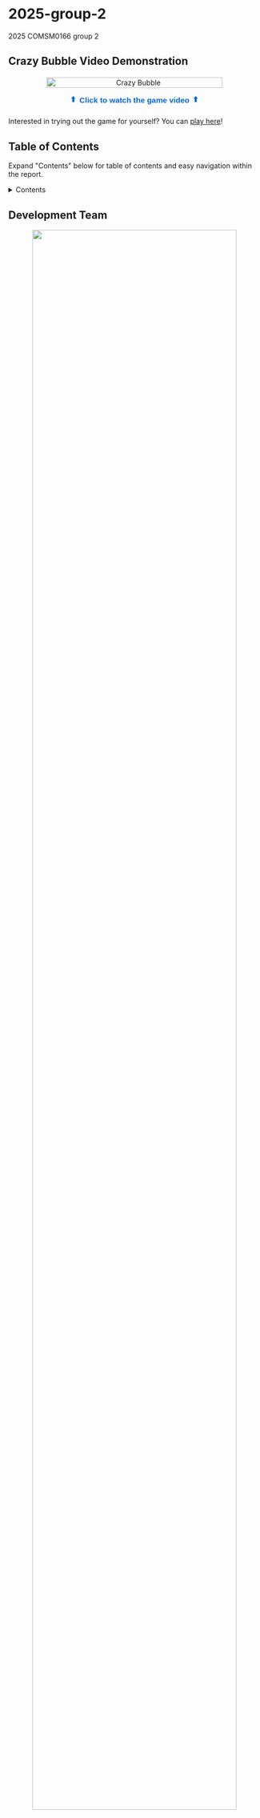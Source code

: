 # 2025-group-2

2025 COMSM0166 group 2

## Crazy Bubble Video Demonstration

<div align="center" style="
  position: relative;
  display: flex;
  flex-direction: column;
  align-items: center;
  gap: 12px;
  margin: 20px 0;
">
  <a href="https://youtu.be/UmlsQypJV-E" title="Watch Video" style="width: 70%">
    <img src="./images/main-page.png" alt="Crazy Bubble" style="width: 100%">
  </a>

  <div style="
    display: flex;
    align-items: center;
    gap: 8px;
    color: #0366d6;
    font-family: Arial, sans-serif;
    font-weight: 600;
    font-size: 1.1em;
  ">
    <span>⬆️</span>
    <span>Click to watch the game video</span>
    <span>⬆️</span>
  </div>
</div>

Interested in trying out the game for yourself? You can [play here](https://uob-comsm0166.github.io/2025-group-2/)!

## Table of Contents

Expand "Contents" below for table of contents and easy navigation within the report.

<details>
<summary>Contents</summary>

- [2025-group-2](#2025-group-2)
	- [Crazy Bubble Video Demonstration](#crazy-bubble-video-demonstration)
	- [Table of Contents](#table-of-contents)
	- [Development Team](#development-team)
	- [Introduction](#introduction)
	- [Requirements](#requirements)
		- [Ideation Process](#ideation-process)
		- [Stakeholders Identification](#stakeholders-identification)
		- [User Stories](#user-stories)
		- [Use Case Model](#use-case-model)
	- [Design](#design)
		- [System Architecture](#system-architecture)
		- [Class Diagram](#class-diagram)
		- [Sequence Diagram](#sequence-diagram)
		- [Agile Approach](#agile-approach)
	- [Implementation](#implementation)
	- [Evaluation](#evaluation)
		- [Qualitative Evaluation](#qualitative-evaluation)
		- [Quantitative Evaluation using NASA TLX](#quantitative-evaluation-using-nasa-tlx)
	- [Process](#process)
		- [Collaboration](#collaboration)
		- [Tools](#tools)
	- [Sustainability, ethics and accessibility](#sustainability-ethics-and-accessibility)
		- [1. Environmental Impact](#1-environmental-impact)
			- [1.1 Green Software Foundation Implementation Patterns](#11-green-software-foundation-implementation-patterns)
			- [1.2 Energy](#12-energy)
		- [2. Social Impact](#2-social-impact)
		- [3. Individual Impact](#3-individual-impact)
			- [Positive Impact - Mental Health Benefits](#positive-impact---mental-health-benefits)
			- [Negative Impact - Potential Addiction](#negative-impact---potential-addiction)
	- [Conclusion](#conclusion)
	- [Contribution Statement](#contribution-statement)
	- [Appendices](#appendices)
		- [Links to weekly discussions](#links-to-weekly-discussions)

</details>

## Development Team

<p align="center">
<img width="90%" src="./images/new_group_photo.jpg">
</p>

|         Name          |         Email         |      Role      |
| :-------------------: | :-------------------: | :------------: |
|  Yi Li Tay (Hayley)   | zo24201@bristol.ac.uk |  Scrum Master  |
| Chia Chia Wu (Doris)  | nq24705@bristol.ac.uk | Lead Developer |
|       Shiyu Fan       | hp24308@bristol.ac.uk | Lead Designer  |
| Chih Chun Lin (Jimmy) | jp24407@bristol.ac.uk | Product Owner  |
|   Jin Liao (Octave)   | ge24446@bristol.ac.uk |   Developer    |
|   Gerald Rodriguez    | nu24692@bristol.ac.uk |   Developer    |

## Introduction

In `Crazy Bubble`, players get to experience the satisfying challenge of merging colourful and expressive bubbles to create increasingly larger ones while juggling strategic tool usage and navigating random incidences in a race against time and space. This seemingly simple concept challenges the player's spatial awareness and planning while remaining a fun and relaxing game that anyone, regardless of gaming experience, can enjoy.

The core gameplay revolves around dropping bubbles of different sizes and colour into a contained playing field. Collision between two bubbles of the same colour and size results in a merge that forms a larger bubble, rewarding players with points and coins. With the increase in size and number of bubbles in the playing field, the available space decreases, creating a natural difficulty progression that challenges the player's spatial reasoning and timing.

<p align="center">
<img width="70%" src="./images/gameplay.gif">
<br>
<em><sub>Crazy Bubble Gameplay</sub></em>
</p>

`Crazy Bubble` is based on the existing game called "Merge Fruit", with additional twists added to set it apart from the original version of the game. What makes our `Crazy Bubble` truly unique and novel are these three key twists:

> **1. Shop System**
>
> Coins earned through merges allows players to make purchases in the in-game shop, giving players access to gameplay-altering tools. Players can purchase helpful items like the "Rainbow Tool", which merges with any bubble, or disruptive items in the Double Player mode like the "Strong Wind" tool that blows the opponent's falling bubble off course.

> **2. Competitive Double Player Mode**
>
> The competitive Double Player mode adds another layer to the traditionally solitary game, allowing players more excitement and strategic depth as they race against time while attempting to gain an edge over each other.

> **3. Random "Incidences" Throughout Gameplay**
>
> These random "Incidences" that occur throughout gameplay introduces unexpected challenges like freezing certain bubbles to stop merges, or having certain bubbles catch fire such that merges results in a deduction of points and no coins awarded. This keeps players engaged and challenges them to be adaptive.
>
> <p align="center">
> <img width="70%" src="./images/freeze-incident.gif">
> <br>
> <em><sub>Freeze Incident that stops certain bubbles from merging temporarily</sub></em>
> </p>

By combining these three twists, we managed to create an engaging game that offers a unique blend of competitiveness and relaxation. `Crazy Bubble` delivers a satisfying experience that can be enjoyed in short sessions, allowing it to be the perfect respite after a long and stressful day.

## Requirements

### Ideation Process

Our team approached this project with a specific theme in mind: `fun games that you would play after a stressful day to unwind and is simple enough to complete in 3 months`. This was a result of our team's shared experience on balancing work with relaxation, and recognizing the value of engaging games that offer quick enjoyment without a steep learning curve.

Each member brainstormed for ideas that fit the theme and included their suggestions onto the GitHub Kanban on the first week, which we then discussed on the following meeting.

<p align="center">
<img width="70%" src="./images/idea-selection-process.png">
<br>
<em><sub>Ideation Meeting Minutes</sub></em>
</p>

From the initial eight game ideas that we brainstormed, we narrowed our choice down to two ideas: "Merge Fruit" and "Flappy Bird".

The workshop on Week 3 where we created prototypes for both games allowed us to grasp the interest levels of players for both games and gather ideas on how to expand the game further, ultimately leading to us deciding to choose the relatively new "Merge Fruit" game.

<p align="center">
<img width="40%" src="./images/first-prototype-paper.gif">
<br>
<em><sub>First Prototype (paper) developed during Week 3 Workshop</sub></em>
</p>

A huge factor in our decision was due to the lesser number of variations of "Merge Fruit" available online, meaning that we had ample opportunities for original twists. Having experienced isolation during the Covid period, we knew we wanted to add a competitive Double Player mode to encourage connection and enjoyment with friends, which worked well for us since variations of the game online at the time of the ideation process only featured single player mode.

The simplicity of the game's concept also meant that the p5.js language which we're required to work with provided the perfect foundation for implementing our envisioned features while allowing for rapid development when paired with the P5play framework. This gave us the confidence that it was feasible to go ahead with the "Merge Fruit" game as our choice of game for this project.

We would eventually rename the game as "Crazy Bubble" following the various twists added and our game design.

<p align="center">
<img width="70%" src="./images/second-prototype-digital.gif">
<br>
<em><sub>Second Prototype (digital) for design ideas during development - game now renamed "Crazy Bubble"</sub></em>
</p>

### Stakeholders Identification

<p align="center">
<img width="70%" src="./ReportMaterial/Diagrams/onion-model.png">
<br>
<em><sub>Onion Model of Crazy Bubble</sub></em>
</p>

When we started creating our Onion Model and listing down potential stakeholders, we came to the realisation that there were more stakeholder groups than we first anticipated. This was a good thing since it forces us to design our game by looking through the perspective of the various stakeholders, significantly enhancing our ability to plan the next steps in a structured and thorough way. This allows us to list out in more details all the requirements in the development of the game and note down ideas from different stakeholders' perspectives which we may or may not have missed out on if we were to approach this without using the method taught to us.

Furthermore, by having a clear understanding of the tasks at hand, we were able to create a detailed list of the necessary actions to implement changes and meet our stakeholders' needs, such as the specific tasks required to develop the new game feature. This gives our planning a more structured approach and we're thus less likely to make potentially fatal mistakes.

### User Stories

Based on the stakeholders listed out in our Onion Model, we created user stories to plan and prioritise the features to implement. These are a few examples of our user stories:

> As a Player of the Original Version looking for variations, I want to play a version of this game that comes with double player mode so that I can enjoy playing together with friends and family.

> As a Gamer, I want to be able to play the game with friends in double player mode but not have to input any personal details so that there is no risk of exposing my data online.

> As a Gamer, I want a tool in the game that helps to clear my playing field when I'm close to losing the game so that I can prolong my gameplay and enjoy the game further.

> As a Gamer, I want a tool that allows me to double my score so that I can beat my previous high score more easily.

> As a Gamer, I want each special tool to have their own distinct designs so that I can easily tell them apart at a glance.

> As a Tester, I want the game to be intuitive and user friendly, featuring a tutorial so that players can easily enjoy the game without a steep learning curve.

> As a COMSM0166 Professor, I want to be able to complete one round of the game within 5 minutes so that I can assess the game fast.

> As a Developer, I want clear instructions on features required and what to prioritise so that I can focus on developing and delivering the correct features on time.

### Use Case Model

Analysing the user stories on hand, we knew we had to design our game in a way that can be enjoyed by anyone regardless of gaming skills while implementing our twists. Since the Double Player mode was part of our twist, it was something we must implement by the end of the project.

In order to ensure that the various elements of the game are clear, we created the Use Case Model to aid and guide us in our development.

<p align="center">
<img width="70%" src="./ReportMaterial/Diagrams/use-case-diagram.png">
<br>
<em><sub>Use Case Diagram</sub></em>
</p>

<p align="center">
<img width="70%" src="./ReportMaterial/Diagrams/use-case-specification.png">
<br>
<em><sub>Use Case Specification</sub></em>
</p>

## Design

Once we identified the stakeholders and evaluated the User Stories, we were able to determine a list of features to be implemented into our game, with the Use Case Model acting as a planning tool to guide us on the flow of our system behaviour from a user's perspective.

### System Architecture

Our game utilises several manager classes to handle the different areas of gameplay, essentially implementing a component-based architecture which follows an expanded Model-View-Controller pattern. This means that our game state, logic and rendering are each separated into different components.

The primary manager classes (found in the folder named "[core](/docs/core)") are:

1. `Game`: Main coordinator to manage all game states and transitions
2. `GameManager`: Focuses on controlling the physics, game logic and entity updates
3. `GameUIManager`: Focuses on managing UI components and all visual elements
4. `IncidentManager`: Focuses on handling the random events that were incorporated to increase game challenge and act as a twist to the original game
5. `ToolManager`: Focuses on controlling the tools found in our shop function
6. `UIController`: Focuses on rendering the UI elements and handling updates to the display

Creating multiple primary manager classes allows us to modify the different components independently. In the final version of our Class Diagram (covered in the section below), you can see clearly that the `Game` class sits at the top of the hierarchy, managing all the other manager classes.

### Class Diagram

We came up with an initial Class Diagram to help visualise the static structure of our system along with plotting the relationships between the different objects, following an Object Oriented Design (OOD) approach.

This first version was created by brainstorming together during a face-to-face session around reading week where we came up with the skeleton of the basic game we had in mind.

<p align="center">
<img width="90%" src="./ReportMaterial/Diagrams/class-diagram-v1.jpeg">
<br>
<em><sub>Initial Class Diagram</sub></em>
</p>

As we developed the game further and added in more features according to the various twists planned, like the Double Player mode, the shop function, the various new tools found in the shop function and the random incidences occuring during gameplay, code complexity quickly increased and refactoring became necessary.
This led to us creating the second and final Class Diagram.

<p align="center">
<img width="90%" src="./ReportMaterial/Diagrams/class-diagram-v2.png">
<br>
<em><sub>Final Class Diagram</sub></em>
</p>

The final Class Diagram reflects our System Architecture by visualising the way our components relate to one another, with the Game class serving as the main controller and connecting to the `GameManager`, `TutorialManager` and `MenuPage`.

### Sequence Diagram

The Sequence Diagram gives an overview of how we want the flow of our gameplay to look like, along with how the objects should collaborate with each other during the gameplay.

<p align="center">
<img width="90%" src="./ReportMaterial/Diagrams/sequence-diagram.png">
<br>
<em><sub>Sequence Diagram</sub></em>
</p>

Here, we have the Sequence Diagram which shows the overarching gameplay. Our system architecture begins with the main menu where the player selects the game mode they want and also have the option to decide whether they would like to turn off the tutorials.

### Agile Approach

Since we worked while following the Agile methodology, there were very frequent updates and modifications made to the game design and a need to constantly keep our System Architecture, Class Diagram and Sequence Diagram up to date.

However, due to the fast pace at which we had to complete the project, we ultimately had to sacrifice on the documentations for this area and focus on developing working software instead, with the diagrams updated only when there was a lull or lesser tasks to complete between sprints. This is in line with the one of the key values of the Agile Manifesto: Working Software over Comprehensive Documentation.

This does appear to be an area for improvement as we believe that we could have had better control over our planning of tasks and not be overly ambitious every sprint in order to factor in more time to keep a better update of the diagrams and documentations.

## Implementation

The base behind our game is the traditional "Merge Fruit" game, with added twists like Double Player mode, shop function, new tools and random incidences occuring during gameplay.

<p align="center">
<img width="40%" src="./images/first-version-gameplay.gif">
<br>
<em><sub>First Version of Crazy Bubble</sub></em>
</p>

We structured our implementation by following Object Oriented Design (OOD) approach. From the initial main classes being `Board` and `Player` which interacts with `GameManager` at the top, we eventually expanded and evolved our code as complexity increased. Now, we have `Game` serving as the main coordinator to manage all game states and transitions, `GameManager` to handle core gameplay loop, and `UIController` and `GameUIManager` to handle UI components and visual elements.

In our initial version, we faced our first challenge with trying to implement the expected functionality of the "Rainbow Tool" and "Bomb Tool". However, these were simple challenges that we easily overcame after gaining more experience and knowledge in p5.js.

The significant challenges came after we fully implemented the shop function, Double Player mode and all "Incidences" and "Tools".

Here, we will discuss about the two technical challenges that particularly stood out to us during the development of the game which we managed to overcome.

> ### Challenge 1: Integrating Incidences and Tools
>
> Our biggest challenge was the integration of all the separate "Incidences" and "Tools" together into the game. Since each of the "Incidences" and "Tools" were developed by different team members concurrently, it meant that testings for each of these features were done in isolation. While these features all functioned correctly in isolation, combining them revealed unexpected interactions and conflicts.
>
> Each of the "Incidences" (Wind, Fog, Freeze, Fire, Rain) inherits from the base `Incident` class with the `IncidentManager` acting as the controller for them. On the other hand, the "Tools" are handled by the `ToolManager`.
>
> <p align="center">
> <img width="45%" src="./ReportMaterial/screenshots/incidences-code-screenshot.png">
> <br>
> <em><sub>Incidences in IncidentManager.js</sub></em>
> </p>
>
> The conflicts happens when multiple incidences or tools were simultaneously active. For example, the `FogIncident`, which acts like a layer of dense fog to block all vision of the player's playing field, would partially reveal bubbles frozen by the `FreezeIncident` and bubbles burning by the `FireIncident`.
>
> <p align="center">
> <img width="40%" src="./ReportMaterial/screenshots/fog-bug-with-other-incidences.png">
> <br>
> <em><sub>Bug with Fog Incident when active with other Incidences</sub></em>
> </p>
>
> This happened because the "Incidences" modifies the properties of the bubbles in conflicting ways, causing visual glitches and inconsistent behaviour.
>
> To resolve these issues, we conducted intensive pair programming sessions to redesign and refactor our codes. Among the modifications were a state management approach to track the effects of the "Incidences", tweaking code sequences, and implementing additional methods to properly pause or resume effects.
>
> <p align="center">
> <img width="45%" src="./ReportMaterial/screenshots/incidence-pause-resume-screenshot.png">
> <br>
> <em><sub>Example of Pause() and Resume() methods implemented</sub></em>
> </p>
>
> This challenge consumed most of the second half of our project while we also concurrently worked on development in other areas, highlighting the importance of thorough early integration testing.

> ### Challenge 2: Shop Integration in Double Player Mode
>
> Another significant challenge was implementing the shop function into the Double Player mode. While Casual Mode, being single player, was straightforward with mouse interaction, it wasn't feasible to have two players share one mouse.
>
> We needed to redesign the `Shop` class to allow the browsing and purchasing of items in the shop for each player individually using their own unique key controls.
>
> <p align="center">
> <img width="60%" src="./ReportMaterial/screenshots/player1and2-browsing-shop-code-screenshot.png">
> <br>
> <em><sub>Codes for individually browsing shop for Player 1 and 2</sub></em>
> </p>
>
> Another complexity was ensuring that tools activated in the correct player's playing field. Some tools, like the "Strong Wind" or "Heavy Rain" tools, were designed to disrupt the opponent rather than benefit the purchasing player. This required implementing a targeting system to direct the effects to the appropriate playing field.
>
> <p align="center">
> <img width="70%" src="./ReportMaterial/screenshots/disruptive-tools-activation-codes-screenshot.png">
> <br>
> <em><sub>Codes for directing tools to disrupt opposing player</sub></em>
> </p>
>
> Throughout these extensive redesigning, we encountered numerous issues where the new codes broke the existing logics. Balancing competitive and fair gameplay while ensuring that all tools worked correctly was part of the challenge. Through pair programming sessions, we were able to solve the problems collectively and catch errors before implemention.

Through addressing these challenges, along with other challenges not touched on in this report, we created a robust game that maintained our envisioned features while gaining valuable insights into managing complex system interactions. This experience highlighted the importance of thorough early integration testing and clear communication when working on interconnected systems in a collaborative environment.

## Evaluation

Part of the Agile methodology emphasises on the delivering of working software through iterative development and embracing change based on feedback. Evaluations are conducted throughout the development of Crazy Bubble to ensure that the game develops in the right direction and appeals to players. In this section, we will discuss the Qualitative Evaluation and the Quantitative Evaluation conducted during development.

### Qualitative Evaluation

The qualitative evaluations were collected in two stages:

- Stage 1 - the initial demo version
- Stage 2 - the improved version with modifications to address the feedbacks given during Stage 1

Evaluations collected at each stage allowed the team to gain a clearer understanding of player needs and expectations, allowing for improvements in the right direction before arriving at the final version that is enjoyable to the players of the game. Problems spotted by players during the different stages were addressed early which helped avoid unnecessary complications, and negative feedbacks drove improvement to overall gameplay experience.

Below are examples of feedbacks received during the Think Aloud Evaluation and Heuristic Evaluation from Stage 1 of our qualitative evaluation.

_Stage 1 - Initial Demo Version (25th Feb 2025)_

> #### Think Aloud Evaluation
>
> > Positives Experiences:
> >
> > > - Shake Tool is a good function that adds to the playability of the game
> > > - The twist of having at least 5 different functions/tools made the game more fun and addicting
> > > - The eye movement on the balls is interesting
> >
> > Problems spotted:
> >
> > > - Rainbow function stops working intermittently
> > > - Bomb function does not cause explosion but merges normally instead
> >
> > Feedbacks for Improvement:
> >
> > > - Container (playing field) needs to be bigger
> > > - Explanation of all function/tools should be given
> > > - Will be good to show a list of all different sizes of balls

> #### Heuristic Evaluation:
>
> > | Interface               | Issue                                                                                                                                 | Heuristic                               | Frequency | Impact | Persistence | Severity |
> > | ----------------------- | ------------------------------------------------------------------------------------------------------------------------------------- | --------------------------------------- | --------- | ------ | ----------- | -------- |
> > | Single Player Main Game | End game criteria needs to be added as the game is just an infinite loop right now with no ending                                     | Visibility of System Status             | 4         | 4      | 4           | 4        |
> > | Single Player Main Game | There are no explanations on the available tools in the game, only a button with the tool names. Players don't know what they are for | Help and documentation                  | 4         | 2      | 2           | 2.6      |
> > | Single Player Main Game | Players can't tell when the wind incidence is activated as there are no animations or indications, making it feel abrupt              | Visibility of System Status             | 3         | 3      | 2           | 2.6      |
> > | Single Player Main Game | Some functions like the Bomb tool does not work as expected (no explosions even though the name would imply an explosion)             | Match between System and the Real World | 4         | 2      | 2           | 2.6      |
> > | Single Player Main Game | Scores of the game needs to be more obvious                                                                                           | Visibility of System Status             | 2         | 1      | 1           | 1.3      |

After consolidating all the feedbacks received from Stage 1 of our qualitative evaluation, we identified the following points for prioritisation:

- Players need a way to determine that the game has ended
- Tools not working as intended
- Explanation of tools need to be added
- More indications need to be included so it is obvious to players when an in-game event occurs

The points above were marked for prioritisation and as areas to focus on because they were either pointed out multiple times or that their negative impact on the game was huge.
A key issue that was given a score of 4 for severity was that there was no end to the game. This was a point that was noted down as the top priority for rectification. While the overall experience was positive, these were glaring issues that required our immediate attention before moving onto Stage 2.

Once we had the evaluations analysed for Stage 1, the next steps and development prioritisations became clearer. The modifications we added to the game following the Stage 1 evaluations were:

1. to include a way for the players to determine when their game has ended, essentially breaking out of the infinite loop and attaching a goal to the game
2. since a couple of tools did not work as intended, they were fixed so that the gameplay does not get negatively impacted
3. explanation for tools were also added in to improve player experience
4. additional indications for in-game event occurences were added so that it is clear when they are coming

After the modifications were added, we moved on to Stage 2 where we focused on the Think Aloud Evaluation so that we could get insights on personal opinions of players, with two examples shown below.

_Stage 2 - Improved version (3rd Mar 2025)_

> #### Think Aloud Evaluation 1
>
> > Positives Experiences:
> >
> > > - The random incidents in the game is a good twist
> > > - Bomb tool and Rainbow tool helps make game easier
> >
> > Problems spotted:
> >
> > > - When two incidents occur together at the same time, sometimes it causes unwanted bugs
> >
> > Feedbacks for Improvement:
> >
> > > - Ensure that the bugs do not happen during gameplay when two incidents occur at the same time
> > > - "Currency" system should be implemented so it limits the things that players can buy

> #### Think Aloud Evaluation 2
>
> > Positives Experiences:
> >
> > > - There are 2 modes to the game now, adding a more interesting twist
> > > - Having the list of all fruit sizes on the side is a good addition
> > > - Game now has a clearer indication of how to end (example, fruits shouldn't go over the red line on playing field)
> >
> > Problems spotted:
> >
> > > - Double Player mode still requires using the mouse to play, making it almost impossible for 2 players to play at the same time
> >
> > Feedbacks for Improvement:
> >
> > > - Add animation or a more obvious indication that the game has ended after player places fruit that goes over the red line in the playing field
> > > - Switch from using a mouse and instead use keyboard keys to play the game

With the modifications added according to the feedbacks received from Stage 1 of our qualitative evaluation, the feedbacks we received during Stage 2 leaned towards user experience improvements instead of critical fixes to make the game playable. Evaluating all the feedbacks received in Stage 2, it seems that the concerns raised during Stage 1 were addressed properly and received positively, which was a relief to the team. The remaining modifications to be made to the game at this point will mostly be to improve gameplay experience and to polish up the game.

At this point, keeping in mind the limited time remaining, the team listed down the different modifications we would still like to add to the game and ranked them according to priority to focus on. These modifications include fixing the Double Player mode so that both players can play using the keyboard, adding an animation for when the game ends, and fixing the unwanted bugs when two incidences occur concurrently.

### Quantitative Evaluation using NASA TLX

For the quantitative evaluation, we approached ten random players to test out our game in two difficulty levels. All players were given a short introduction of our game prior to the start of the evaluations. The players then filled out both the NASA TLX and the System Usability Scale right after completing each difficulty level. To minimise learning effects, we arranged for five players to play the easier difficulty first before playing the harder difficulty, and for the other five players to play the harder difficulty first before playing the easier difficulty.

In this report, we will discuss the results from the NASA TLX assessment.

For the NASA TLX evaluation we received, we opted not to use weights, instead choosing to use the raw TLX scores. This decision was made in consideration of the fact that we want to eliminate the layer of subjectivity in the assessment, primarily because for our game, it was decided that each dimension in the NASA TLX is equally important. On top of that, there is also [research](https://www.jmir.org/2020/9/e19472/) which suggested that using raw TLX scores makes it easier to administer the NASA TLX.

Since both the Casual mode, which is single player, and the Double Player mode in our game runs on essentially the same logics and mechanics, save for the different number of players involved per game, we decided that the evaluation this time should focus on getting the ten players to test out the core mechanics of our game using the Casual mode for simplicity. The goal is to confirm whether the new additional twists that we added to the game managed to improve the gameplay difficulty and add depth.

In the Casual mode, players will strive to get as high a score as possible before the game ends. The game ends when the player exceeds the allowable playing field by going over the red line at the top, or when the player achieves the largest sized bubble.

The first level of difficulty that the ten players tested out is the basic and plain version of our Casual mode where the goal is to get as high as score as possible before the game ends as described above, with access to the in-game shop items.

The second level of difficulty that the ten players tested out is the full Casual mode where on top of what they played with in the first level of difficulty, there is the addition of random Incidences occuring throughout gameplay to disrupt them. The existence of the random Incidences in our gameplay is a core mechanic and one of the key twists of our game that we decided must be evaluated.

Evaluation results from the ten players are shown below.

> #### Evaluation Results (4th Mar 2025)
>
> > ##### _First Difficulty Level - Single Player Basic version_
> >
> > <p align="center">
> > 	<img width="90%" src="./ReportMaterial/quantitative-evals/NASA_TLX-lvl1.png">
> > </p>
> >
> > ##### _Second Difficulty Level - Single Player with Incidences_
> >
> > <p align="center">
> > 	<img width="90%" src="./ReportMaterial/quantitative-evals/NASA_TLX-lvl2.png">
> > </p>

We evaluated the NASA TLX results above from the ten players using the Wilcoxon Signed Ranked Test to determine whether there is a significant difference between the two difficulty levels.

For the evaluation, we used an alpha value of 0.05 as we would like to be 95% certain that any significant differences found in our assessment is caused by real differences and not randomness. On a test with 10 sets of data, this means that we would require a W value of 8 or below for the test result to be statistically significant.

The calculated W value for our evaluation was 0, which is well below the critical value of 8 for our chosen alpha value.

The evaluated result confirms that the addition of our key twist and new core mechanic, i.e. the random Incidences, increases the difficulty level of our gameplay relative to the basic version and is statistically significant. This is a positive outcome as it assures the team that the direction we took in creating a twist to the game is correct and that the addition of the random Incidences made during the reading week sprint was not in vain.

## Process

### Collaboration

Our team decided early on that most of our meetings would be done in person to promote group camaraderie and facilitate discussions. We found that it was much easier to bounce ideas off each other and that the discussions were more productive when done face to face as opposed to online. This falls in line with the [study](https://www.gsb.stanford.edu/insights/thinking-inside-box-why-virtual-meetings-generate-fewer-ideas#:~:text=The%20researchers%20say%20they've,as%20well%2C%E2%80%9D%20Levav%20says.) that we came across stating that meeting in person improves creative collaboration in teams.

We mostly adopted a Scrum-Inspired Agile approach where we made each sprint one or two weeks long, had weekly standups instead of daily, added frequent check-ins with each other throughout each sprint week and use Kanban board in GitHub for tracking tasks, to name a few deviations from traditional Scrum.

At the start of the project, our sprint was typically one week long to carefully lay the bricks that would shape up our game and get it off the ground.

Starting from reading week, the team then switched to two weeks long sprints as we ramped up on the difficulty of each tasks and increased the amount of tasks to be completed per sprint in order to implement all the functions that we needed to make the game more interesting, all while juggling the other coursework deadlines.

Our team typically meets up at least twice per sprint:

1. Sprint Review followed by Sprint Planning after lab sessions end on Tuesdays, where we discuss the work done in the previous sprint for the first half of the meeting before moving on to assigning the tasks for the following sprint week
2. Sprint Standup after lectures conclude on Thurdays, where we discuss the progress thus far, the work to be done and whether there are any help required from the team

[Meeting minutes](/ReportMaterial/MeetingMinutes/) were recorded for most Sprint Planning meetings to allow members of the team to refresh their memory on what was discussed during the meeting, in addition to assigning the respective tasks to the appropriate members on GitHub's [Kanban](https://github.com/orgs/UoB-COMSM0166/projects/73) during the meeting itself.

The team got more familiar with each other's strengths and weaknesses quickly within a couple weeks working on the project, which allowed us to delegate tasks with greater efficiency. This helped manage stress as we are able to properly leverage on each other's strengths and weaknesses to fill up any potential gaps in the group and assign the correct tasks to the correct member. Tasks are typically assigned to members either through matching the member with the appropriate skills or self-selection.

Pair programming was also used extensively throughout the project. The decision to utilise pair programming initially stemmed from the fact that all members of the team had never coded in p5.js before and were not too confident about tackling the tasks individually.

On the first week, the team worked on each task individually but faced many challenges and progress was not smooth due to the lack of foundation in the new language.
Learning from this and anticipating many errors with potentially many hours spent on debugging if done alone, the team decided to try adopting pair programming to reduce the initial intimidation from tackling these new concepts and challenges, in addition to accelerating the learning of a new language in a more efficient and collaborative manner since both members can research and discuss together.

It is also worth noting that since we were all new to p5.js, there were many occasions where we actually did not realise that there were errors in our code as we were writing them. It is in these situations where we really felt that pair programming shines since time spent on error catching and debugginng reduced significantly, leading to the team deciding to continue utilising pair programming even after gaining confidence in p5.js. Members working on the task together would choose to meet up directly at each other's dorms or MVB, or decide to work online together while sharing screens.

### Tools

Various different tools were used throughout development of the game.

We used WhatsApp to keep in constant contact, using it as our primary communication tool to coordinate meetings, ask for help, request for reviews and seek clarifications.

<p align="center">
<img width="50%" src="./images/whatsapp-screenshot.png">
<br>
<em><sub>Whatsapp chat</sub></em>
</p>

To keep track of our progress for each meeting and sprint, we mainly used GitHub to store meeting minutes and the built-in functions like GitHub Kanban to track tasks.
This works well for the team as most of our information and resources are kept within GitHub itself, allowing team members to be able to find the information they need just by opening GitHub alone without having to open other applications.

<p align="center">
<img width="80%" src="./images/github-kanban-screenshot.png">
<br>
<em><sub>GitHub Kanban Board</sub></em>
</p>

Coding itself is done within Visual Studio Code. On top of Visual Studio Code, the team also made use of the Git client application called Fork which helps show the Git operations in a more visual manner, making it easier to work with the different branches created during development as compared to using command-line operations.

<p align="center">
<img width="80%" src="./images/visual-studio-screenshot.png">
<br>
<em><sub>Visual Studio Code</sub></em>
</p>
<br>

<p align="center">
<img width="80%" src="./images/fork-screenshot.png">
<br>
<em><sub>Fork</sub></em>
</p>
 
Our team also made extensive use of the Pull Request function on GitHub. We eventually developed the habit of creating a new branch for every task assigned. Once the development for a single task is completed, the team member will submit a Pull Request and have another team member review the codes before approving the merge.

This process of having one branch per task and for a separate team member to review each Pull Request before merging helps ensure good coding standards as it becomes easy to catch bugs before Pull Requests are approved, and even if buggy code gets merged in, we can easily tell which task caused the bug.

## Sustainability, ethics and accessibility

Recognising the importance of sustainability and our responsibility in the long-term consequences of our design, we analysed our Crazy Bubble game across multiple sustainability dimensions using the Sustainability Awareness Framework (SusAF) to build sustainability from the start.

<p align="center">
<img width="70%" src="./ReportMaterial/sustainability-documents/SusAD-screenshot.png">
<br>
<em><sub>Sustainability Awareness Diagram (SusAD) from SusAF Analysis</sub></em>
</p>

Here, we will discuss a few Environmental, Social and Individual impacts of our game, together with the implementation of Green Software Foundation Patterns to reduce our ecological footprint.

### 1. Environmental Impact

#### 1.1 Green Software Foundation Implementation Patterns

Three key optimisation patterns were implemented to minimise the environmental impact of our game:

<p align="center">
<img width="60%" src="./ReportMaterial/sustainability-documents/green-patterns-screenshot.png">
<br>
<em><sub>Green Software Implementation Patterns used in Crazy Bubble</sub></em>
</p>

> ##### Pattern 1: Avoid excessive DOM size
>
> We used `scale()` to adjust our canvas proportionally for game resizing. This helps us avoid the need to dynamically modify DOM elements, allowing for a simpler and smaller sized DOM tree structure which reduces the browser's computational load and energy consumption.
>
> <p align="center">
> <img width="40%" src="./ReportMaterial/sustainability-documents/window-resize-code-screenshot.png">
> <br>
> <em><sub>Screenshot of windowResized() function which uses scale() for resizing</sub></em>
> </p>

> ##### Pattern 2: Keep Request Counts Low
>
> We preload all our game assets locally to minimise HTTP requests, eliminating unnecessary network traffic during gameplay.
>
> <p align="center">
> <img width="50%" src="./ReportMaterial/sustainability-documents/preload-sounds-code-screenshot.png">
> <br>
> <em><sub>Screenshot of preload() function which preloads sound effects locally</sub></em>
> </p>
> Crazy Bubble is able to reduce carbon footprint associated with data transfers and server energy consumption through the use of this client-side approach since no unnecessary API requests are made.

> ##### Pattern 3: Minimize Thread Work
>
> Instead of DOM manipulation, Crazy Bubble uses GPU-accelerated canvas rendering to reduce CPU load, ensuring a responsive gameplay experience.

#### 1.2 Energy

We also built energy-saving features directly into our game mechanics to complement the Green Software Implementation Patterns.

<p align="center">
<img width="45%" src="./ReportMaterial/sustainability-documents/draw-without-update-codes-screenshot.png">
<br>
<em><sub>Screenshot of example code that pauses updates unless required</sub></em>
</p>

Implementing mechanisms to pause updates in the game when certain features are inactive helps further conserve energy and resources. This addresses the SusAF concern on increased power and energy consumption caused by extended gameplay sessions.

### 2. Social Impact

Analysing Crazy Bubble using the SusAF framework showed significant social benefits, particularly in the area of fostering a sense of community and inclusiveness.

Our game design allows for Double Player mode, which enables shared experiences. This means friends can play together, or players can find new friends by bonding through this game, enhancing social interaction through a shared activity that, in the long run, naturally results in a sense of community.

The game is also relatively simple in terms of controls, with gradual difficulty progression, ensuring accessibility to players regardless of age, background, or gaming skills. To further ensure that all players can easily learn and play the game, we implemented a tutorial feature that can be skipped.

<p align="center">
<img width="45%" src="./ReportMaterial/sustainability-documents/tutorial-codes-screenshot.png">
<br>
<em><sub>Screenshot of part of tutorial feature codes</sub></em>
</p>

This way, players who need help with learning the game can get guidance through the tutorial feature while experienced players can choose to skip the tutorial entirely.

### 3. Individual Impact

On the Individual level, the SusAF framework identified both positive and negative impacts.

#### Positive Impact - Mental Health Benefits

Crazy Bubble was designed with the intention of allowing players to unwind after a long and stressful day. This is evident in the relatively simple gameplay which has been noted by testers to provide relaxing entertainment and satisfaction, offering a positive impact on mental well-being.

#### Negative Impact - Potential Addiction

A potential negative impact was identified where there was a risk of addiction to the game through the addictive mechanics. To mitigate this potential negative impact, we implemented additional conditions that leads to the game ending. Instead of the original singular game over condition of exceeding the playing field limit only, we added two additional conditions: one where the game ends once the player reaches the maximum sized bubble, and another in Double Player mode where there is a time limit of two minutes per game.

<p align="center">
<img width="65%" src="./ReportMaterial/sustainability-documents/time-limit-screenshot.png">
<br>
<em><sub>Screenshot of time limit in Double Player mode</sub></em>
</p>

By adding these additional game over conditions, we ensure that Crazy Bubble ends earlier than the original base version of the game would, resulting in shorter sessions.

## Conclusion

We learnt a lot throughout this whole journey of creating a game from scratch, allowing us to grow through various challenges faced and expanding our repertoire of both soft and hard skills. This is especially true since none of the group members had any experience with game development or coding in p5.js.

Learning and adapting as we moved along, the development of the game was made easier after learning the Agile development methodology as we were able adopt a Scrum-Inspired Agile approach to design and develop the game in a much more structured way as opposed to the initial vague ideas that we had in mind. User feedback also turned out to be extremely important as it influenced the directions of our game, allowing us to further improve our game to make it more fun and enjoyable. Our team collected user feedback throughout the development of the game in order to further polish our game.

As we progressed in the development of the game, the complexity of our codes increased and modifications to any individual functions started to implicate other areas of the game in ways that were unexpected. Since the game was jointly developed by all members of the team, ensuring that we have effective communication and proper support for each other was crucial as we had to help each other understand all areas of the codes to prevent breaking any logics created by other members.

One main challenge was the integration of all "Incidences" and "Tools" within the game. These "Incidences" and "Tools" were developed by different team members and they all worked well when doing isolated testing. The problem came when they were all thrown together during a full playtesting, where we saw broken logics or unexpected bugs occurring because the codes on the backend clashed with each other. The cleaning up for this lasted for most of the second half of our project and required a lot of refactoring and redesigning.

Another challenge faced during development was the implementation of our shop function into the Double Player mode. Various considerations had to be taken in order to ensure that the different effects from items bought in the shared shop activates in the correct player's playing field, determining how each player can access the shared shop function individually at the same time without affecting gameplay, and not breaking any existing logics like in the previous challenge mentioned.

Both the challenges mentioned above were overcome by the team through many meetings between different team members to ensure all codes are fully understood before attempting any modifications. This helped prevent unwanted bugs from appearing and allowed development to proceed smoother after we learnt from the experience.

Perhaps due to our lack of experience and skills due to having come from various different backgrounds not related to software development, we were not able to fully adopt a Test-Driven Development (TDD) process for this game. A lot of our functions had to be tested through playtesting, finding new bugs this way and going back to resolve them, wasting a lot of time as there were always bugs missed out during the rounds of playtesting. This is an area for improvement and a lesson that the team will take to heart for future projects.

As for the future of Crazy Bubble itself, there were a few features that we would have liked to implement if there was enough time. Modifying the game into an online version with individual player accounts and storing each player's high scores in a database would allow the player to access their old game data and attempt to beat either their own previous high scores or get on the leaderboard for highest score across all players. With the online version also comes the possibility of a new game mode of playing with more than just one other opponent, much like [Tetris 99](https://www.nintendo.com/en-gb/Games/Nintendo-Switch-download-software/TETRIS-99-1505396.html) where 99 different opponents compete with each other. On a smaller scale, we would also have liked to add more tools into the shop function in our game, especially on the Double Player mode where adding more tools for disrupting other players would have made the game more interesting.

All members of our team agree that this was an invaluable experience as it allowed each of us to experience working in a team as developers, explore the different aspects of software engineering and challenge ourselves in a new way that we had never experienced before, all before actually stepping out into the industry. The lessons learnt in this project will be something that helps define us as we grow as software developers in the future.

## Contribution Statement

|         Name          | Contribution |
| :-------------------: | :----------: |
|  Yi Li Tay (Hayley)   |     1.00     |
| Chia Chia Wu (Doris)  |     1.00     |
|       Shiyu Fan       |     1.00     |
| Chih Chun Lin (Jimmy) |     1.00     |
|   Jin Liao (Octave)   |     1.00     |
|   Gerald Rodriguez    |     1.00     |

## Appendices

### Links to weekly discussions

|     Week Number     |                                                                                                                                                                                                                                                                         Links                                                                                                                                                                                                                                                                         |
| :-----------------: | :---------------------------------------------------------------------------------------------------------------------------------------------------------------------------------------------------------------------------------------------------------------------------------------------------------------------------------------------------------------------------------------------------------------------------------------------------------------------------------------------------------------------------------------------------: |
|       Week 1        |                                                                                                                                                                                                    [meeting minutes](/ReportMaterial/MeetingMinutes/16Jan2025.txt) <br> [Kanban link](https://github.com/orgs/UoB-COMSM0166/projects/73/views/13)                                                                                                                                                                                                     |
|       Week 2        |                                                                                                                                                                                                    [meeting minutes](/ReportMaterial/MeetingMinutes/21Jan2025.txt) <br> [Kanban link](https://github.com/orgs/UoB-COMSM0166/projects/73/views/12)                                                                                                                                                                                                     |
|       Week 3        | [meeting minutes](/ReportMaterial/MeetingMinutes/28Jan2025.txt) <br> [crazy bubble discussion drawings](/ReportMaterial/MeetingMinutes/28th.jpeg) <br> [crazy bubble initial brainstorm](/ReportMaterial/ProgressTracker/crazy-bubble-brainstorming-28Jan2025.pdf) <br> [flappy bird gameplay video for lab](/ReportMaterial/Week3PrototypeVideos/flappy-bird-ppt-gameplay.mp4) <br> [crazy bubble gameplay video for lab](https://www.youtube.com/shorts/hrKJQ_CAGm4) <br> [Kanban link](https://github.com/orgs/UoB-COMSM0166/projects/73/views/14) |
|       Week 4        |                                  [meeting minutes](/ReportMaterial/MeetingMinutes/4thFeb2025.txt) <br> [crazy bubble new brainstorm redrawn](/ReportMaterial/ProgressTracker/crazy-bubble-redo-4Feb2025.pdf) <br> [crazy bubble new discussion drawings](/ReportMaterial/ProgressTracker/Meeting%20pic%20on%204th%20Feb.jpeg) <br> [game requirements week4 lab](/ReportMaterial/Week4LabGameRequriments/week4-game-requirements.txt) <br> [Kanban link](https://github.com/orgs/UoB-COMSM0166/projects/73/views/15)                                  |
|       Week 5        |                                                                                                                                                                 [meeting minutes](ReportMaterial/MeetingMinutes/11thFeb2025.txt) <br> [Kanban link](https://github.com/orgs/UoB-COMSM0166/projects/73/views/16) <br> [Class Diagram](/ReportMaterial/Diagrams/class-diagram-v1.jpeg)                                                                                                                                                                  |
|       Week 7        |                                                                                                                                [meeting minutes 1](ReportMaterial/MeetingMinutes/24Feb2025.txt) <br> [meeting minutes 2](ReportMaterial/MeetingMinutes/25Feb2025.txt) <br> [Kanban link](https://github.com/orgs/UoB-COMSM0166/projects/73/views/17) <br> [Qualitative Evaluations](ReportMaterial/qualitative-evals/)                                                                                                                                |
|  Week 8 and Week 9  |                                                                                                                                                                   [meeting minutes](ReportMaterial/MeetingMinutes/4Mar2025.txt) <br> [Kanban link](https://github.com/orgs/UoB-COMSM0166/projects/73/views/19) <br> [Quantitative Evaluations](ReportMaterial/quantitative-evals/)                                                                                                                                                                    |
| Week 10 and Week 11 |                                                                                                                                                                                                                                       [Kanban link](https://github.com/orgs/UoB-COMSM0166/projects/73/views/20)                                                                                                                                                                                                                                       |
|   Week 12 onwards   |                                                                                                                                                                                                                                       [Kanban link](https://github.com/orgs/UoB-COMSM0166/projects/73/views/21)                                                                                                                                                                                                                                       |
